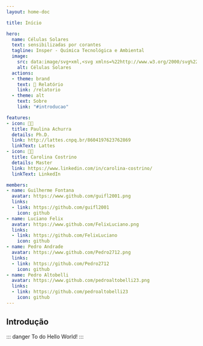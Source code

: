 ```yaml
---
layout: home-doc

title: Início

hero:
  name: Células Solares
  text: sensibilizadas por corantes
  tagline: Insper - Química Tecnológica e Ambiental
  image:
    src: data:image/svg+xml,<svg xmlns=%22http://www.w3.org/2000/svg%22 viewBox=%220 0 100 100%22><text x=%22-0.1em%22 y=%22.90em%22 font-size=%2286%22>🌞</text></svg>
    alt: Células Solares
  actions:
  - theme: brand
    text: 📰 Relatório
    link: /relatorio
  - theme: alt
    text: Sobre
    link: "#introducao"

features:
- icon: 👩‍🔬
  title: Paulina Achurra
  details: Ph.D.
  link: http://lattes.cnpq.br/8604197623762869
  linkText: Lattes
- icon: 👩‍🔬
  title: Carolina Costrino
  details: Master
  link: https://www.linkedin.com/in/carolina-costrino/
  linkText: LinkedIn

members:
- name: Guilherme Fontana
  avatar: https://www.github.com/guifl2001.png
  links:
  - link: https://github.com/guifl2001
    icon: github
- name: Luciano Felix
  avatar: https://www.github.com/FelixLuciano.png
  links:
  - link: https://github.com/FelixLuciano
    icon: github
- name: Pedro Andrade
  avatar: https://www.github.com/Pedro2712.png
  links:
  - link: https://github.com/Pedro2712
    icon: github
- name: Pedro Altobelli
  avatar: https://www.github.com/pedroaltobelli23.png
  links:
  - link: https://github.com/pedroaltobelli23
    icon: github
---
```


## Introdução

::: danger To do
	Hello World!
:::
